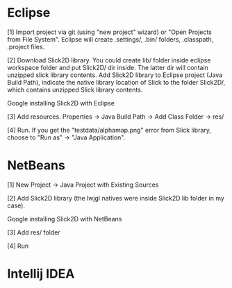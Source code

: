 
# Eclipse

[1] Import project via git (using "new project" wizard) or "Open Projects from File System".
Eclipse will create .settings/, .bin/ folders, .classpath, .project files.

[2] Download Slick2D library. You could create lib/ folder inside eclipse workspace folder and put Slick2D/ dir inside. The latter dir will contain unzipped slick library contents. Add Slick2D library to Eclipse project (Java Build Path), indicate the native library location of Slick to the folder Slick2D/, which contains unzipped Slick library contents.

Google installing Slick2D with Eclipse

[3] Add resources. Properties -> Java Build Path -> Add Class Folder -> res/

[4] Run. If you get the "testdata/alphamap.png" error from Slick library, choose to "Run as" -> "Java Application".

# NetBeans

[1] New Project -> Java Project with Existing Sources

[2] Add Slick2D library (the lwjgl natives were inside Slick2D lib folder in my case).

Google installing Slick2D with NetBeans

[3] Add res/ folder

[4] Run


# Intellij IDEA
	

